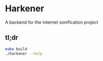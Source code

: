 # Harkener
A backend for the internet sonification project

## tl;dr
```bash
make build
./harkener --help
```

